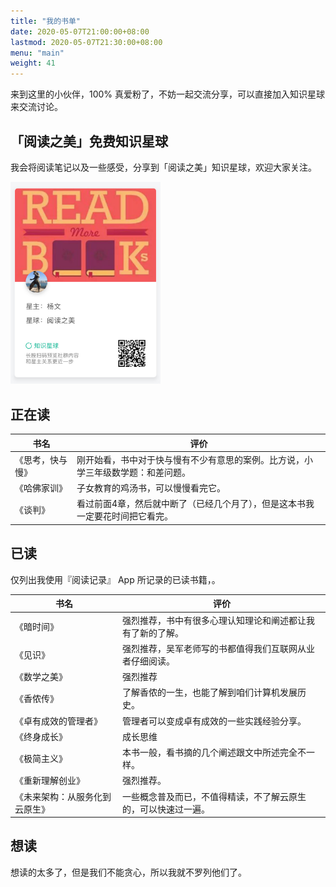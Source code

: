 ```yaml
---
title: "我的书单"
date: 2020-05-07T21:00:00+08:00
lastmod: 2020-05-07T21:30:00+08:00
menu: "main"
weight: 41
---
```


来到这里的小伙伴，100% 真爱粉了，不妨一起交流分享，可以直接加入知识星球来交流讨论。

## 「阅读之美」免费知识星球

我会将阅读笔记以及一些感受，分享到「阅读之美」知识星球，欢迎大家关注。

<img width="240" alt="read_beautiful" src="https://raw.githubusercontent.com/yangwenmai/maiyang.me/master/blog/read_beautiful.jpg">

## 正在读

| 书名             | 评价                                                                             |
| ---------------- | -------------------------------------------------------------------------------- |
| 《思考，快与慢》 | 刚开始看，书中对于快与慢有不少有意思的案例。比方说，小学三年级数学题：和差问题。 |
| 《哈佛家训》     | 子女教育的鸡汤书，可以慢慢看完它。                                               |
| 《谈判》         | 看过前面4章，然后就中断了（已经几个月了），但是这本书我一定要花时间把它看完。    |

## 已读

仅列出我使用『阅读记录』 App 所记录的已读书籍，。

| 书名                           | 评价                                                           |
| ------------------------------ | -------------------------------------------------------------- |
| 《暗时间》                     | 强烈推荐，书中有很多心理认知理论和阐述都让我有了新的了解。     |
| 《见识》                       | 强烈推荐，吴军老师写的书都值得我们互联网从业者仔细阅读。       |
| 《数学之美》                   | 强烈推荐                                                       |
| 《香侬传》                     | 了解香侬的一生，也能了解到咱们计算机发展历史。                 |
| 《卓有成效的管理者》           | 管理者可以变成卓有成效的一些实践经验分享。                     |
| 《终身成长》                   | 成长思维                                                       |
| 《极简主义》                   | 本书一般，看书摘的几个阐述跟文中所述完全不一样。               |
| 《重新理解创业》               | 强烈推荐。                                                     |
| 《未来架构：从服务化到云原生》 | 一些概念普及而已，不值得精读，不了解云原生的，可以快速过一遍。 |


## 想读

想读的太多了，但是我们不能贪心，所以我就不罗列他们了。


